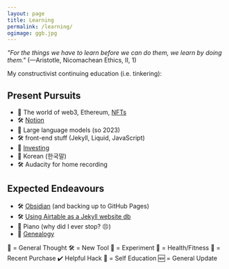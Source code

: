 ```yaml
---
layout: page
title: Learning
permalink: /learning/
ogimage: ggb.jpg
---
```

*"For the things we have to learn before we can do them, we learn by doing them."* (—Aristotle, Nicomachean Ethics, II, 1)

My constructivist continuing education (i.e. tinkering):

## Present Pursuits
- 📖 The world of web3, Ethereum, <a href="https://gallery.so/pb" target="_blank">NFTs</a>
- 🛠️ <a href="https://notion.so" target="_blank">Notion</a>
- 📖 Large language models (so 2023)
- 🛠️ front-end stuff (Jekyll, Liquid, JavaScript)
- 📖 [Investing](/invest/)
- 📖 Korean (한국말)
- 🛠️ Audacity for home recording

## Expected Endeavours
- 🛠️ <a href="https://obsidian.md/" target="_blank">Obsidian</a> (and backing up to GitHub Pages)
- 🛠️ [Using Airtable as a Jekyll website db](https://mzrn.sh/2022/04/29/using-airtable-as-a-jekyll-website-database/)
- 📖 Piano (why did I ever stop? 😣)
- 📖 [Genealogy](/ancestry/)

💭 = General Thought
🛠️ = New Tool
🧪 = Experiment 
💪 = Health/Fitness
🛒 = Recent Purchase
✔️ Helpful Hack
📖 = Self Education
🆕 = General Update